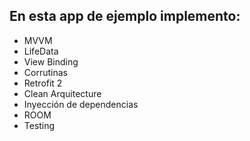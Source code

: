 ## En esta app de ejemplo implemento: 

- MVVM
- LifeData
- View Binding
- Corrutinas
- Retrofit 2 
- Clean Arquitecture
- Inyección de dependencias
- ROOM
- Testing
